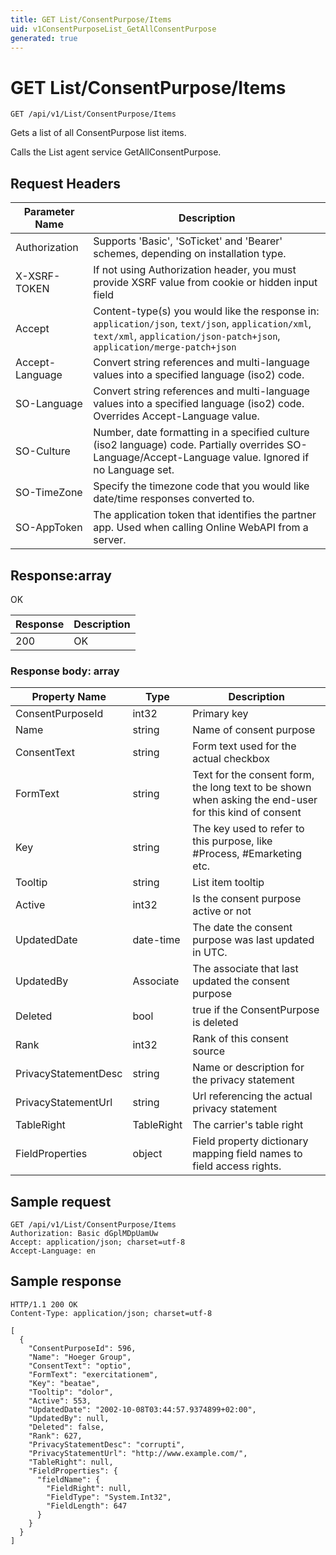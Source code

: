 ```yaml
---
title: GET List/ConsentPurpose/Items
uid: v1ConsentPurposeList_GetAllConsentPurpose
generated: true
---
```


# GET List/ConsentPurpose/Items

```http
GET /api/v1/List/ConsentPurpose/Items
```

Gets a list of all ConsentPurpose list items.


Calls the List agent service GetAllConsentPurpose.







## Request Headers

| Parameter Name | Description |
|----------------|-------------|
| Authorization  | Supports 'Basic', 'SoTicket' and 'Bearer' schemes, depending on installation type. |
| X-XSRF-TOKEN   | If not using Authorization header, you must provide XSRF value from cookie or hidden input field |
| Accept         | Content-type(s) you would like the response in: `application/json`, `text/json`, `application/xml`, `text/xml`, `application/json-patch+json`, `application/merge-patch+json` |
| Accept-Language | Convert string references and multi-language values into a specified language (iso2) code. |
| SO-Language | Convert string references and multi-language values into a specified language (iso2) code. Overrides Accept-Language value. |
| SO-Culture | Number, date formatting in a specified culture (iso2 language) code. Partially overrides SO-Language/Accept-Language value. Ignored if no Language set. |
| SO-TimeZone | Specify the timezone code that you would like date/time responses converted to. |
| SO-AppToken | The application token that identifies the partner app. Used when calling Online WebAPI from a server. |


## Response:array

OK

| Response | Description |
|----------------|-------------|
| 200 | OK |

### Response body: array

| Property Name | Type |  Description |
|----------------|------|--------------|
| ConsentPurposeId | int32 | Primary key |
| Name | string | Name of consent purpose |
| ConsentText | string | Form text used for the actual checkbox |
| FormText | string | Text for the consent form, the long text to be shown when asking the end-user for this kind of consent |
| Key | string | The key used to refer to this purpose, like #Process, #Emarketing etc. |
| Tooltip | string | List item tooltip |
| Active | int32 | Is the consent purpose active or not |
| UpdatedDate | date-time | The date the consent purpose was last updated  in UTC. |
| UpdatedBy | Associate | The associate that last updated the consent purpose |
| Deleted | bool | true if the ConsentPurpose is deleted |
| Rank | int32 | Rank of this consent source |
| PrivacyStatementDesc | string | Name or description for the privacy statement |
| PrivacyStatementUrl | string | Url referencing the actual privacy statement |
| TableRight | TableRight | The carrier's table right |
| FieldProperties | object | Field property dictionary mapping field names to field access rights. |

## Sample request

```http!
GET /api/v1/List/ConsentPurpose/Items
Authorization: Basic dGplMDpUamUw
Accept: application/json; charset=utf-8
Accept-Language: en
```

## Sample response

```http_
HTTP/1.1 200 OK
Content-Type: application/json; charset=utf-8

[
  {
    "ConsentPurposeId": 596,
    "Name": "Hoeger Group",
    "ConsentText": "optio",
    "FormText": "exercitationem",
    "Key": "beatae",
    "Tooltip": "dolor",
    "Active": 553,
    "UpdatedDate": "2002-10-08T03:44:57.9374899+02:00",
    "UpdatedBy": null,
    "Deleted": false,
    "Rank": 627,
    "PrivacyStatementDesc": "corrupti",
    "PrivacyStatementUrl": "http://www.example.com/",
    "TableRight": null,
    "FieldProperties": {
      "fieldName": {
        "FieldRight": null,
        "FieldType": "System.Int32",
        "FieldLength": 647
      }
    }
  }
]
```